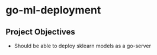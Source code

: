 # go-ml-deployment


## Project Objectives

- Should be able to deploy sklearn models as a go-server

